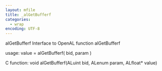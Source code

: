 ```yaml
---
layout: mfile
title: _alGetBufferf
categories:
  - wrap
encoding: UTF-8
---
```


alGetBufferf  Interface to OpenAL function alGetBufferf

usage:  value = alGetBufferf( bid, param )

C function:  void alGetBufferf(ALuint bid, ALenum param, ALfloat\* value)